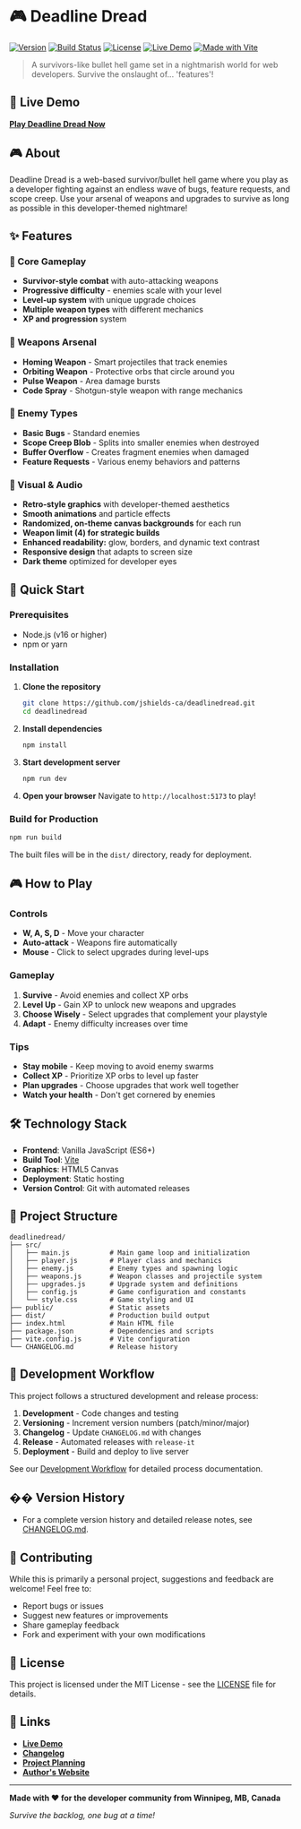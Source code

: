 # 🎮 Deadline Dread

[![Version](https://img.shields.io/badge/version-2.0.8-green.svg)](https://github.com/yourusername/deadlinedread/releases)
[![Build Status](https://img.shields.io/badge/build-passing-brightgreen.svg)](https://github.com/jshields-ca/deadlinedread/actions)
[![License](https://img.shields.io/badge/license-MIT-blue.svg)](LICENSE)
[![Live Demo](https://img.shields.io/badge/demo-live-brightgreen.svg)](https://dev.scootr.ca/deadlinedread/)
[![Made with Vite](https://img.shields.io/badge/made%20with-Vite-646CFF.svg)](https://vitejs.dev/)

> A survivors-like bullet hell game set in a nightmarish world for web developers. Survive the onslaught of... 'features'!

## 🎯 Live Demo

**[Play Deadline Dread Now](https://dev.scootr.ca/deadlinedread/)**

## 🎮 About

Deadline Dread is a web-based survivor/bullet hell game where you play as a developer fighting against an endless wave of bugs, feature requests, and scope creep. Use your arsenal of weapons and upgrades to survive as long as possible in this developer-themed nightmare!

## ✨ Features

### 🎯 Core Gameplay
- **Survivor-style combat** with auto-attacking weapons
- **Progressive difficulty** - enemies scale with your level
- **Level-up system** with unique upgrade choices
- **Multiple weapon types** with different mechanics
- **XP and progression** system

### 🔫 Weapons Arsenal
- **Homing Weapon** - Smart projectiles that track enemies
- **Orbiting Weapon** - Protective orbs that circle around you
- **Pulse Weapon** - Area damage bursts
- **Code Spray** - Shotgun-style weapon with range mechanics

### 👾 Enemy Types
- **Basic Bugs** - Standard enemies
- **Scope Creep Blob** - Splits into smaller enemies when destroyed
- **Buffer Overflow** - Creates fragment enemies when damaged
- **Feature Requests** - Various enemy behaviors and patterns

### 🎨 Visual & Audio
- **Retro-style graphics** with developer-themed aesthetics
- **Smooth animations** and particle effects
- **Randomized, on-theme canvas backgrounds** for each run
- **Weapon limit (4) for strategic builds**
- **Enhanced readability:** glow, borders, and dynamic text contrast
- **Responsive design** that adapts to screen size
- **Dark theme** optimized for developer eyes

## 🚀 Quick Start

### Prerequisites
- Node.js (v16 or higher)
- npm or yarn

### Installation

1. **Clone the repository**
   ```bash
   git clone https://github.com/jshields-ca/deadlinedread.git
   cd deadlinedread
   ```

2. **Install dependencies**
   ```bash
   npm install
   ```

3. **Start development server**
   ```bash
   npm run dev
   ```

4. **Open your browser**
   Navigate to `http://localhost:5173` to play!

### Build for Production

```bash
npm run build
```

The built files will be in the `dist/` directory, ready for deployment.

## 🎮 How to Play

### Controls
- **W, A, S, D** - Move your character
- **Auto-attack** - Weapons fire automatically
- **Mouse** - Click to select upgrades during level-ups

### Gameplay
1. **Survive** - Avoid enemies and collect XP orbs
2. **Level Up** - Gain XP to unlock new weapons and upgrades
3. **Choose Wisely** - Select upgrades that complement your playstyle
4. **Adapt** - Enemy difficulty increases over time

### Tips
- **Stay mobile** - Keep moving to avoid enemy swarms
- **Collect XP** - Prioritize XP orbs to level up faster
- **Plan upgrades** - Choose upgrades that work well together
- **Watch your health** - Don't get cornered by enemies

## 🛠️ Technology Stack

- **Frontend**: Vanilla JavaScript (ES6+)
- **Build Tool**: [Vite](https://vitejs.dev/)
- **Graphics**: HTML5 Canvas
- **Deployment**: Static hosting
- **Version Control**: Git with automated releases

## 📁 Project Structure

```
deadlinedread/
├── src/
│   ├── main.js          # Main game loop and initialization
│   ├── player.js        # Player class and mechanics
│   ├── enemy.js         # Enemy types and spawning logic
│   ├── weapons.js       # Weapon classes and projectile system
│   ├── upgrades.js      # Upgrade system and definitions
│   ├── config.js        # Game configuration and constants
│   └── style.css        # Game styling and UI
├── public/              # Static assets
├── dist/                # Production build output
├── index.html           # Main HTML file
├── package.json         # Dependencies and scripts
├── vite.config.js       # Vite configuration
└── CHANGELOG.md         # Release history
```

## 🔄 Development Workflow

This project follows a structured development and release process:

1. **Development** - Code changes and testing
2. **Versioning** - Increment version numbers (patch/minor/major)
3. **Changelog** - Update `CHANGELOG.md` with changes
4. **Release** - Automated releases with `release-it`
5. **Deployment** - Build and deploy to live server

See our [Development Workflow](https://linear.app/scootr-ca/document/deadline-dread-development-and-release-workflow-0bde7df83629) for detailed process documentation.

## �� Version History

- For a complete version history and detailed release notes, see [CHANGELOG.md](CHANGELOG.md).

## 🤝 Contributing

While this is primarily a personal project, suggestions and feedback are welcome! Feel free to:

- Report bugs or issues
- Suggest new features or improvements
- Share gameplay feedback
- Fork and experiment with your own modifications

## 📄 License

This project is licensed under the MIT License - see the [LICENSE](LICENSE) file for details.

## 🔗 Links

- **[Live Demo](https://dev.scootr.ca/deadlinedread/)**
- **[Changelog](CHANGELOG.md)**
- **[Project Planning](https://linear.app/scootr-ca/document/deadline-dread-development-plan-da18adc60a99)**
- **[Author's Website](https://scootr.ca)**

---

**Made with ❤️ for the developer community from Winnipeg, MB, Canada**

*Survive the backlog, one bug at a time!* 
